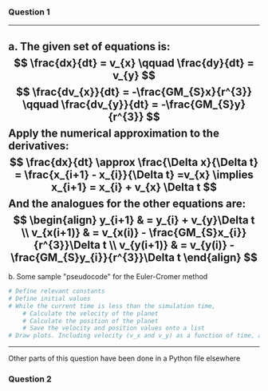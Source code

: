 ### Question 1
---
a.
The given set of equations is:
$$
\frac{dx}{dt} = v_{x} \qquad \frac{dy}{dt} = v_{y}
$$
$$
\frac{dv_{x}}{dt} = -\frac{GM_{S}x}{r^{3}} \qquad \frac{dv_{y}}{dt} = -\frac{GM_{S}y}{r^{3}}
$$
Apply the numerical approximation to the derivatives:
$$
\frac{dx}{dt} \approx \frac{\Delta x}{\Delta t} = \frac{x_{i+1} - x_{i}}{\Delta t} =v_{x} \implies x_{i+1} = x_{i} + v_{x} \Delta t
$$
And the analogues for the other equations are:
$$
\begin{align}
y_{i+1} & = y_{i} + v_{y}\Delta t \\
v_{x(i+1)} & = v_{x(i)} - \frac{GM_{S}x_{i}}{r^{3}}\Delta t \\
v_{y(i+1)} & = v_{y(i)} - \frac{GM_{S}y_{i}}{r^{3}}\Delta t
\end{align}
$$
---
b.
Some sample "pseudocode" for the Euler-Cromer method
```python
# Define relevant constants
# Define initial values
# While the current time is less than the simulation time,
	# Calculate the velocity of the planet
	# Calculate the position of the planet
	# Save the velocity and position values onto a list
# Draw plots. Including velocity (v_x and v_y) as a function of time, and the orbit (y as a function of x) in space
```
---
Other parts of this question have been done in a Python file elsewhere

### Question 2
